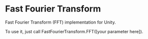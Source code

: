 # Fast Fourier Transform
Fast Fourier Transform (FFT) implementation for Unity.

To use it, just call FastFourierTransform.FFT([your parameter here]).
